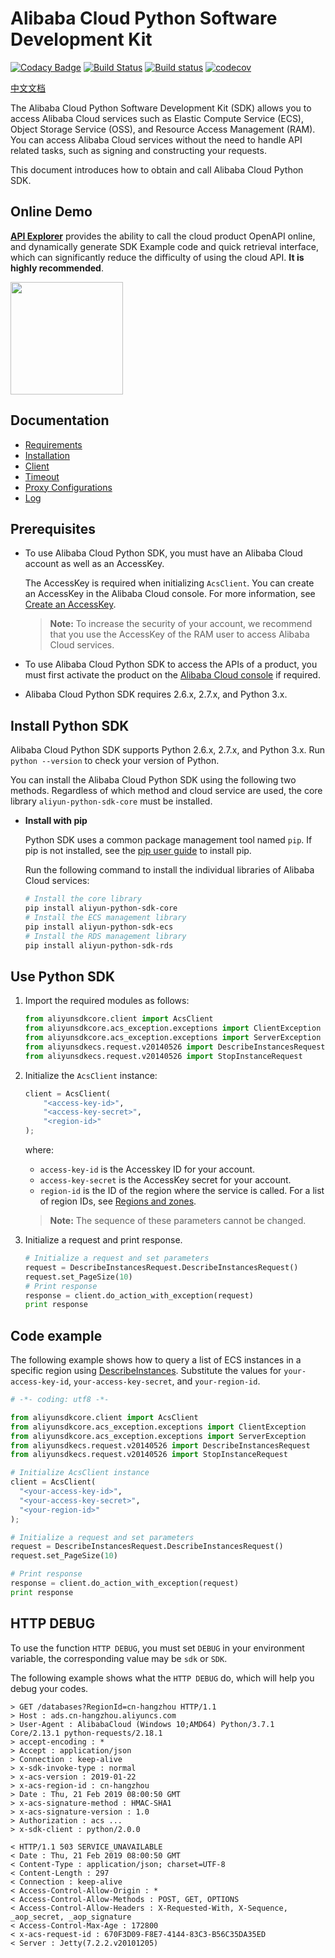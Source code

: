 # Alibaba Cloud Python Software Development Kit

[![Codacy Badge](https://api.codacy.com/project/badge/Grade/6c81a06478ab41f7b1e803c0d4443c73)](https://app.codacy.com/app/aliyun/aliyun-openapi-python-sdk?utm_source=github.com&utm_medium=referral&utm_content=aliyun/aliyun-openapi-python-sdk&utm_campaign=Badge_Grade_Dashboard)
[![Build Status](https://travis-ci.org/aliyun/aliyun-openapi-python-sdk.svg?branch=master)](https://travis-ci.org/aliyun/aliyun-openapi-python-sdk)
[![Build status](https://ci.appveyor.com/api/projects/status/ddq0kwqqbep9jasi/branch/master?svg=true)](https://ci.appveyor.com/project/aliyun/aliyun-openapi-python-sdk/branch/master)
[![codecov](https://codecov.io/gh/aliyun/aliyun-openapi-python-sdk/branch/master/graph/badge.svg)](https://codecov.io/gh/aliyun/aliyun-openapi-python-sdk)

[中文文档](./README_zh.md)

The Alibaba Cloud Python Software Development Kit (SDK) allows you to access Alibaba Cloud services such as Elastic Compute Service (ECS), Object Storage Service (OSS), and Resource Access Management (RAM).  You can access Alibaba Cloud services without the need to handle API related tasks, such as signing and constructing your requests.

This document introduces how to obtain and call Alibaba Cloud Python SDK.


## Online Demo

**[API Explorer](https://api.aliyun.com)** provides the ability to call the cloud product OpenAPI online, and dynamically generate SDK Example code and quick retrieval interface, which can significantly reduce the difficulty of using the cloud API. **It is highly recommended**.

<a href="https://api.aliyun.com" target="api_explorer">
  <img src="https://img.alicdn.com/tfs/TB12GX6zW6qK1RjSZFmXXX0PFXa-744-122.png" width="180" />
</a>

## Documentation

- [Requirements](docs/0-Requirement-EN.md)
- [Installation](./docs/1-Installation-EN.md)
- [Client](./docs/2-Client-EN.md)
- [Timeout](./docs/3-Timeout-EN.md)
- [Proxy Configurations](./docs/4-Proxy-EN.md)
- [Log](./docs/5-Log-EN.md)

## Prerequisites

- To use Alibaba Cloud Python SDK, you must have an Alibaba Cloud account as well as an AccessKey.

	The AccessKey is required when initializing `AcsClient`. You can create an AccessKey in the Alibaba Cloud console. For more information, see [Create an AccessKey](https://usercenter.console.aliyun.com/?spm=5176.doc52740.2.3.QKZk8w#/manage/ak).

	> **Note:** To increase the security of your account, we recommend that you use the AccessKey of the RAM user to access Alibaba Cloud services.

- To use Alibaba Cloud Python SDK to access the APIs of a product, you must first activate the product on the [Alibaba Cloud console](https://home.console.aliyun.com/?spm=5176.doc52740.2.4.QKZk8w) if required.

- Alibaba Cloud Python SDK requires 2.6.x, 2.7.x, and Python 3.x.


## Install Python SDK

Alibaba Cloud Python SDK supports Python 2.6.x, 2.7.x, and Python 3.x. Run ``python --version`` to check your version of Python.

You can install the Alibaba Cloud Python SDK using the following two methods. Regardless of which method and cloud service are used, the core library `aliyun-python-sdk-core` must be installed.

- **Install with pip**

	Python SDK uses a common package management tool named `pip`. If pip is not installed, see the [pip user guide](https://pip.pypa.io/en/stable/installing/?spm=5176.doc53090.2.7.zHDiNV "pip User Guide") to install pip.

	Run the following command to install the individual libraries of Alibaba Cloud services:

	```bash
	# Install the core library
	pip install aliyun-python-sdk-core
	# Install the ECS management library
	pip install aliyun-python-sdk-ecs
	# Install the RDS management library
	pip install aliyun-python-sdk-rds
	```

## Use Python SDK

1. Import the required modules as follows:

    ```python
    from aliyunsdkcore.client import AcsClient
    from aliyunsdkcore.acs_exception.exceptions import ClientException
    from aliyunsdkcore.acs_exception.exceptions import ServerException
    from aliyunsdkecs.request.v20140526 import DescribeInstancesRequest
    from aliyunsdkecs.request.v20140526 import StopInstanceRequest
    ```
2. Initialize the `AcsClient` instance:

    ```python
    client = AcsClient(
        "<access-key-id>",
        "<access-key-secret>",
        "<region-id>"
    );
    ```

	where:

	- `access-key-id` is the Accesskey ID for your account.
	- `access-key-secret` is the AccessKey secret for your account.
	- `region-id` is the ID of the region where the service is called. For a list of region IDs, see [Regions and zones](https://www.alibabacloud.com/help/doc-detail/40654.html).

	> **Note:** The sequence of these parameters cannot be changed.

3. Initialize a request and print response.

	```python
	# Initialize a request and set parameters
	request = DescribeInstancesRequest.DescribeInstancesRequest()
	request.set_PageSize(10)
	# Print response
	response = client.do_action_with_exception(request)
	print response
	```

## Code example

The following example shows how to query a list of ECS instances in a specific region using [DescribeInstances](~~25506~~). Substitute the values for `your-access-key-id`, `your-access-key-secret`, and `your-region-id`.

```python
# -*- coding: utf8 -*-

from aliyunsdkcore.client import AcsClient
from aliyunsdkcore.acs_exception.exceptions import ClientException
from aliyunsdkcore.acs_exception.exceptions import ServerException
from aliyunsdkecs.request.v20140526 import DescribeInstancesRequest
from aliyunsdkecs.request.v20140526 import StopInstanceRequest

# Initialize AcsClient instance
client = AcsClient(
  "<your-access-key-id>",
  "<your-access-key-secret>",
  "<your-region-id>"
);

# Initialize a request and set parameters
request = DescribeInstancesRequest.DescribeInstancesRequest()
request.set_PageSize(10)

# Print response
response = client.do_action_with_exception(request)
print response
```

## HTTP DEBUG
To use the function `HTTP DEBUG`, you must set `DEBUG` in your environment variable, the corresponding value
may be `sdk` or `SDK`.

The following example shows what the `HTTP DEBUG` do, which will help you debug your codes.

```
> GET /databases?RegionId=cn-hangzhou HTTP/1.1
> Host : ads.cn-hangzhou.aliyuncs.com
> User-Agent : AlibabaCloud (Windows 10;AMD64) Python/3.7.1 Core/2.13.1 python-requests/2.18.1
> accept-encoding : *
> Accept : application/json
> Connection : keep-alive
> x-sdk-invoke-type : normal
> x-acs-version : 2019-01-22
> x-acs-region-id : cn-hangzhou
> Date : Thu, 21 Feb 2019 08:00:50 GMT
> x-acs-signature-method : HMAC-SHA1
> x-acs-signature-version : 1.0
> Authorization : acs ...
> x-sdk-client : python/2.0.0

< HTTP/1.1 503 SERVICE_UNAVAILABLE
< Date : Thu, 21 Feb 2019 08:00:50 GMT
< Content-Type : application/json; charset=UTF-8
< Content-Length : 297
< Connection : keep-alive
< Access-Control-Allow-Origin : *
< Access-Control-Allow-Methods : POST, GET, OPTIONS
< Access-Control-Allow-Headers : X-Requested-With, X-Sequence, _aop_secret, _aop_signature
< Access-Control-Max-Age : 172800
< x-acs-request-id : 670F3D09-F8E7-4144-83C3-B56C35DA35ED
< Server : Jetty(7.2.2.v20101205)
```
